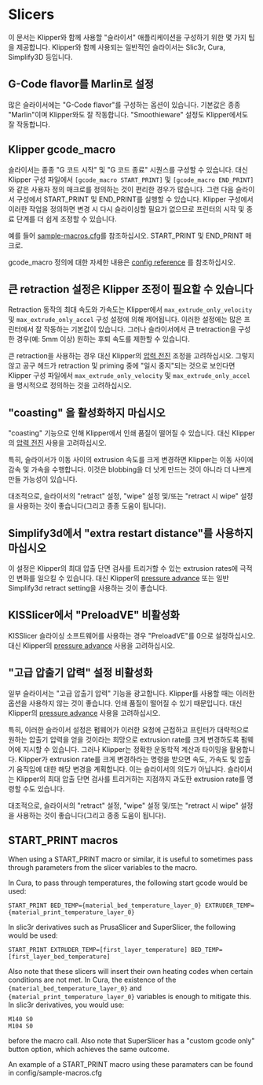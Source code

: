 # Slicers

이 문서는 Klipper와 함께 사용할 "슬라이서" 애플리케이션을 구성하기 위한 몇 가지 팁을 제공합니다. Klipper와 함께 사용되는 일반적인 슬라이서는 Slic3r, Cura, Simplify3D 등입니다.

## G-Code flavor를 Marlin로 설정

많은 슬라이서에는 "G-Code flavor"를 구성하는 옵션이 있습니다. 기본값은 종종 "Marlin"이며 Klipper와도 잘 작동합니다. "Smoothieware" 설정도 Klipper에서도 잘 작동합니다.

## Klipper gcode_macro

슬라이서는 종종 "G 코드 시작" 및 "G 코드 종료" 시퀀스를 구성할 수 있습니다. 대신 Klipper 구성 파일에서 `[gcode_macro START_PRINT]` 및 `[gcode_macro END_PRINT]`와 같은 사용자 정의 매크로를 정의하는 것이 편리한 경우가 많습니다. 그런 다음 슬라이서 구성에서 START_PRINT 및 END_PRINT를 실행할 수 있습니다. Klipper 구성에서 이러한 작업을 정의하면 변경 시 다시 슬라이싱할 필요가 없으므로 프린터의 시작 및 종료 단계를 더 쉽게 조정할 수 있습니다.

예를 들어 [sample-macros.cfg](../config/sample-macros.cfg)를 참조하십시오. START_PRINT 및 END_PRINT 매크로.

gcode_macro 정의에 대한 자세한 내용은 [config reference](Config_Reference.md#gcode_macro) 를 참조하십시오.

## 큰 retraction 설정은 Klipper 조정이 필요할 수 있습니다

Retraction 동작의 최대 속도와 가속도는 Klipper에서 `max_extrude_only_velocity` 및 `max_extrude_only_accel` 구성 설정에 의해 제어됩니다. 이러한 설정에는 많은 프린터에서 잘 작동하는 기본값이 있습니다. 그러나 슬라이서에서 큰 tretraction을 구성한 경우(예: 5mm 이상) 원하는 후퇴 속도를 제한할 수 있습니다.

큰 retraction을 사용하는 경우 대신 Klipper의 [압력 전진](Pressure_Advance.md) 조정을 고려하십시오. 그렇지 않고 공구 헤드가 retraction 및 priming 중에 "일시 중지"되는 것으로 보인다면 Klipper 구성 파일에서 `max_extrude_only_velocity` 및 `max_extrude_only_accel`을 명시적으로 정의하는 것을 고려하십시오.

## "coasting" 을 활성화하지 마십시오

"coasting" 기능으로 인해 Klipper에서 인쇄 품질이 떨어질 수 있습니다. 대신 Klipper의 [압력 전진](Pressure_Advance.md) 사용을 고려하십시오.

특히, 슬라이서가 이동 사이의 extrusion 속도를 크게 변경하면 Klipper는 이동 사이에 감속 및 가속을 수행합니다. 이것은 blobbing을 더 낫게 만드는 것이 아니라 더 나쁘게 만들 가능성이 있습니다.

대조적으로, 슬라이서의 "retract" 설정, "wipe" 설정 및/또는 "retract 시 wipe" 설정을 사용하는 것이 좋습니다(그리고 종종 도움이 됩니다).

## Simplify3d에서 "extra restart distance"를 사용하지 마십시오

이 설정은 Klipper의 최대 압출 단면 검사를 트리거할 수 있는 extrusion rates에 극적인 변화를 일으킬 수 있습니다. 대신 Klipper의 [pressure advance](Pressure_Advance.md) 또는 일반 Simplify3d retract setting을 사용하는 것이 좋습니다.

## KISSlicer에서 "PreloadVE" 비활성화

KISSlicer 슬라이싱 소프트웨어를 사용하는 경우 "PreloadVE"를 0으로 설정하십시오. 대신 Klipper의 [pressure advance](Pressure_Advance.md) 사용을 고려하십시오.

## "고급 압출기 압력" 설정 비활성화

일부 슬라이서는 "고급 압출기 압력" 기능을 광고합니다. Klipper를 사용할 때는 이러한 옵션을 사용하지 않는 것이 좋습니다. 인쇄 품질이 떨어질 수 있기 때문입니다. 대신 Klipper의 [pressure advance](Pressure_Advance.md) 사용을 고려하십시오.

특히, 이러한 슬라이서 설정은 펌웨어가 이러한 요청에 근접하고 프린터가 대략적으로 원하는 압출기 압력을 얻을 것이라는 희망으로 extrusion rate를 크게 변경하도록 펌웨어에 지시할 수 있습니다. 그러나 Klipper는 정확한 운동학적 계산과 타이밍을 활용합니다. Klipper가 extrusion rate를 크게 변경하라는 명령을 받으면 속도, 가속도 및 압출기 움직임에 대한 해당 변경을 계획합니다. 이는 슬라이서의 의도가 아닙니다. 슬라이서는 Klipper의 최대 압출 단면 검사를 트리거하는 지점까지 과도한 extrusion rate를 명령할 수도 있습니다.

대조적으로, 슬라이서의 "retract" 설정, "wipe" 설정 및/또는 "retract 시 wipe" 설정을 사용하는 것이 좋습니다(그리고 종종 도움이 됩니다).

## START_PRINT macros

When using a START_PRINT macro or similar, it is useful to sometimes pass through parameters from the slicer variables to the macro.

In Cura, to pass through temperatures, the following start gcode would be used:

```
START_PRINT BED_TEMP={material_bed_temperature_layer_0} EXTRUDER_TEMP={material_print_temperature_layer_0}
```

In slic3r derivatives such as PrusaSlicer and SuperSlicer, the following would be used:

```
START_PRINT EXTRUDER_TEMP=[first_layer_temperature] BED_TEMP=[first_layer_bed_temperature]
```

Also note that these slicers will insert their own heating codes when certain conditions are not met. In Cura, the existence of the `{material_bed_temperature_layer_0}` and `{material_print_temperature_layer_0}` variables is enough to mitigate this. In slic3r derivatives, you would use:

```
M140 S0
M104 S0
```

before the macro call. Also note that SuperSlicer has a "custom gcode only" button option, which achieves the same outcome.

An example of a START_PRINT macro using these paramaters can be found in config/sample-macros.cfg
